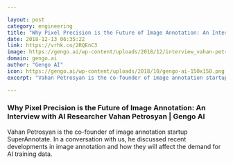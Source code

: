 ```yaml
---

layout: post
category: engineering
title: "Why Pixel Precision is the Future of Image Annotation: An Interview with AI Researcher Vahan Petrosyan"
date: 2018-12-13 06:35:22
link: https://vrhk.co/2RQEnC3
image: https://gengo.ai/wp-content/uploads/2018/12/interview_vahan-petrosyan_hero.jpg
domain: gengo.ai
author: "Gengo AI"
icon: https://gengo.ai/wp-content/uploads/2018/10/gengo-ai-150x150.png
excerpt: "Vahan Petrosyan is the co-founder of image annotation startup SuperAnnotate. In a conversation with us, he discussed recent developments in image annotation and how they will affect the demand for AI training data."

---
```


### Why Pixel Precision is the Future of Image Annotation: An Interview with AI Researcher Vahan Petrosyan | Gengo AI

Vahan Petrosyan is the co-founder of image annotation startup SuperAnnotate. In a conversation with us, he discussed recent developments in image annotation and how they will affect the demand for AI training data.